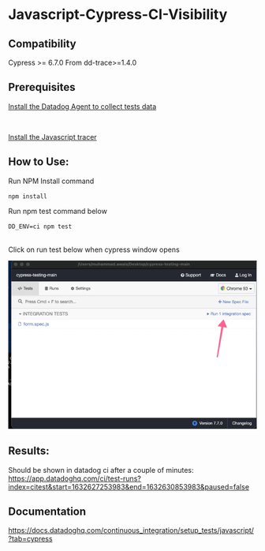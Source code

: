 # Javascript-Cypress-CI-Visibility
 
## Compatibility 
Cypress >= 6.7.0
From dd-trace>=1.4.0

## Prerequisites
 [Install the Datadog Agent to collect tests data](https://docs.datadoghq.com/continuous_integration/setup_tests/agent/?tab=azurepipelines)

 <br/>

[Install the Javascript tracer](https://github.com/DataDog/dd-trace-js) 

## How to Use:
Run NPM Install command
```
npm install 
```
Run npm test command below
```
DD_ENV=ci npm test  
```
<br/>
Click on run test below when cypress window opens <br/>

![image](test.png)

## Results:
Should be shown in datadog ci after a couple of minutes:
https://app.datadoghq.com/ci/test-runs?index=citest&start=1632627253983&end=1632630853983&paused=false

## Documentation
https://docs.datadoghq.com/continuous_integration/setup_tests/javascript/?tab=cypress
